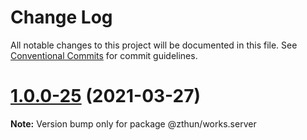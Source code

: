 # Change Log

All notable changes to this project will be documented in this file.
See [Conventional Commits](https://conventionalcommits.org) for commit guidelines.

# [1.0.0-25](https://github.com/zthun/works/compare/v1.0.0-24...v1.0.0-25) (2021-03-27)

**Note:** Version bump only for package @zthun/works.server
